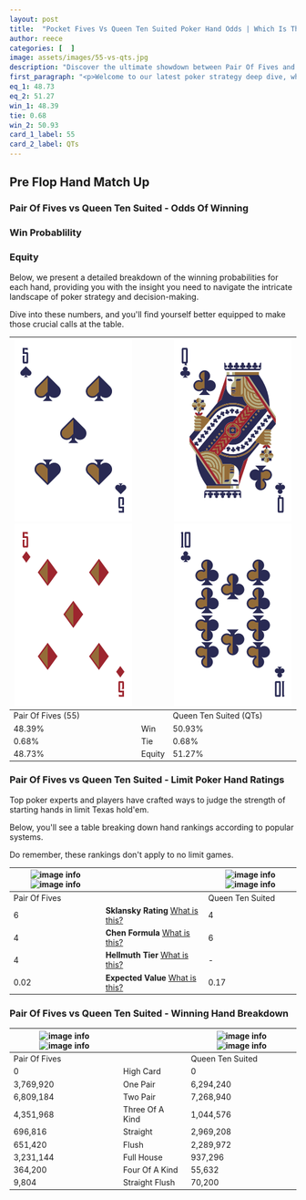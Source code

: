 ```yaml
---
layout: post
title:  "Pocket Fives Vs Queen Ten Suited Poker Hand Odds | Which Is The Better Hand In Poker? A Complete Guide"
author: reece
categories: [  ]
image: assets/images/55-vs-qts.jpg
description: "Discover the ultimate showdown between Pair Of Fives and Queen Ten Suited in poker! Uncover the odds, strategies, and scenarios where one hand triumphs over the other. Get ready to up your poker game with this thrilling analysis."
first_paragraph: "<p>Welcome to our latest poker strategy deep dive, where we're pitting two distinct hands against each other in a high-stakes showdown: Pair Of Fives vs Queen Ten Suited.</p><p>In the dynamic world of poker, every decision counts, and knowing which hand holds the upper hand is key to your success at the table.</p><p>In this article, we'll dissect these two hands, explore the scenarios where one dominates the other, and equip you with the knowledge to make strategic choices that can tip the odds in your favor.</p><p>Get ready to unravel the intriguing dynamics of these poker hands and elevate your game to new heights.</p>"
eq_1: 48.73
eq_2: 51.27
win_1: 48.39
tie: 0.68
win_2: 50.93
card_1_label: 55
card_2_label: QTs
---
```




[comment]: # (sp0)

## Pre Flop Hand Match Up

<div class="table hand-ratings" markdown="1"> 



### Pair Of Fives vs Queen Ten Suited - Odds Of Winning


  
<div class="row graphs"> 
<div class="col-lg-6">
    <h3>Win Probablility</h3>
    <canvas id="WinChart"></canvas>
</div>
<div class="col-lg-6">
    <h3>Equity</h3>
    <canvas id="EquityChart"></canvas>
</div>
</div>

  Below, we present a detailed breakdown of the winning probabilities for each hand, providing you with the insight you need to navigate the intricate landscape of poker strategy and decision-making. 

Dive into these numbers, and you'll find yourself better equipped to make those crucial calls at the table.


    
| ![image info](assets/images/hand1/5.png) ![image info](assets/images/hand1/5o.png) |  | ![image info](assets/images/hand2/q.png) ![image info](assets/images/hand2/t.png) |
| -------- | -------- | -------- |
| Pair Of Fives (55) |  | Queen Ten Suited (QTs) |
| 48.39% | Win | 50.93% |
| 0.68% | Tie | 0.68% |
| 48.73% | Equity | 51.27% |




[comment]: # (sp1)



### Pair Of Fives vs Queen Ten Suited - Limit Poker Hand Ratings

Top poker experts and players have crafted ways to judge the strength of starting hands in limit Texas hold'em. 

Below, you'll see a table breaking down hand rankings according to popular systems. 

Do remember, these rankings don't apply to no limit games.


    
| ![image info](https://www.riverpairs.com/assets/images/hand1/5.png) ![image info](https://www.riverpairs.com/assets/images/hand1/5o.png) |  | ![image info](https://www.riverpairs.com/assets/images/hand2/q.png) ![image info](https://www.riverpairs.com/assets/images/hand2/t.png) |
| -------- | -------- | -------- |
| Pair Of Fives |  | Queen Ten Suited |
| 6 | **Sklansky Rating** [What is this?](/sklansky-rating-explained) | 4 |
| 4 | **Chen Formula** [What is this?](/chen-formula-explained) | 6 |
| 4 | **Hellmuth Tier** [What is this?](/Hellmuth-tier-explained) | - |
| 0.02 | **Expected Value** [What is this?](/expected-value-explained) | 0.17 |




[comment]: # (sp2)



### Pair Of Fives vs Queen Ten Suited - Winning Hand Breakdown


    
| ![image info](https://www.riverpairs.com/assets/images/hand1/5.png) ![image info](https://www.riverpairs.com/assets/images/hand1/5o.png) |  | ![image info](https://www.riverpairs.com/assets/images/hand2/q.png) ![image info](https://www.riverpairs.com/assets/images/hand2/t.png) |
| -------- | -------- | -------- |
| Pair Of Fives |  | Queen Ten Suited |
| 0 | High Card | 0 |
| 3,769,920 | One Pair | 6,294,240 |
| 6,809,184 | Two Pair | 7,268,940 |
| 4,351,968 | Three Of A Kind | 1,044,576 |
| 696,816 | Straight | 2,969,208 |
| 651,420 | Flush | 2,289,972 |
| 3,231,144 | Full House | 937,296 |
| 364,200 | Four Of A Kind | 55,632 |
| 9,804 | Straight Flush | 70,200 |




[comment]: # (sp3)



</div>

[comment]: # (sp4)



[comment]: # (sp5)

